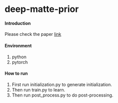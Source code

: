 # deep-matte-prior

#### Introduction
Please check the paper [link](https://ieeexplore.ieee.org/document/9634025)


#### Environment

1.  python
2.  pytorch

#### How to run

1.  First run initialization.py to generate initialization.
2.  Then run train.py to learn.
3.  Then run post_process.py to do post-processing.




